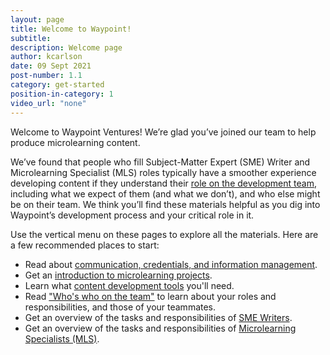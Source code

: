 ```yaml
---
layout: page
title: Welcome to Waypoint!
subtitle:
description: Welcome page
author: kcarlson
date: 09 Sept 2021
post-number: 1.1
category: get-started
position-in-category: 1
video_url: "none"
---
```


Welcome to Waypoint Ventures! We’re glad you’ve joined our team to help produce microlearning content.

We’ve found that people who fill Subject-Matter Expert (SME) Writer and Microlearning Specialist (MLS) roles typically have a smoother experience developing content if they understand their [role on the development team]({{site.baseurl}}/people/who-is-who.html), including what we expect of them (and what we don’t), and who else might be on their team. We think you’ll find these materials helpful as you dig into Waypoint’s development process and your critical role in it.

Use the vertical menu on these pages to explore all the materials. Here are a few recommended places to start:

- Read about [communication, credentials, and information management]({{site.baseurl}}/get-started/communication.html). 
- Get an [introduction to microlearning projects]({{site.baseurl}}/project-info/introduction-to-microlearning-projects.html).
- Learn what [content development tools]({{site.baseurl}}/get-started/content-development-tools.html) you'll need.
- Read ["Who's who on the team"]({{site.baseurl}}/people/who-is-who.html) to learn about your roles and responsibilities, and those of your teammates.
- Get an overview of the tasks and responsibilities of [SME Writers]({{site.baseurl}}/people/sme-writer.html).
- Get an overview of the tasks and responsibilities of [Microlearning Specialists (MLS)]({{site.baseurl}}/people/mls.html).
